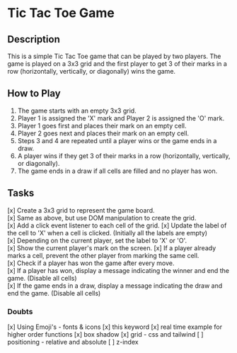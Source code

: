 # Tic Tac Toe Game

## Description

This is a simple Tic Tac Toe game that can be played by two players. The game is played on a 3x3 grid and the first player to get 3 of their marks in a row (horizontally, vertically, or diagonally) wins the game.

## How to Play

1. The game starts with an empty 3x3 grid.
2. Player 1 is assigned the 'X' mark and Player 2 is assigned the 'O' mark.
3. Player 1 goes first and places their mark on an empty cell.
4. Player 2 goes next and places their mark on an empty cell.
5. Steps 3 and 4 are repeated until a player wins or the game ends in a draw.
6. A player wins if they get 3 of their marks in a row (horizontally, vertically, or diagonally).
7. The game ends in a draw if all cells are filled and no player has won.

## Tasks

[x] Create a 3x3 grid to represent the game board.  
[x] Same as above, but use DOM manipulation to create the grid.  
[x] Add a click event listener to each cell of the grid.
[x] Update the label of the cell to 'X' when a cell is clicked. (Initially all the labels are empty)  
[x] Depending on the current player, set the label to 'X' or 'O'.  
[x] Show the current player's mark on the screen.
[x] If a player already marks a cell, prevent the other player from marking the same cell.  
[x] Check if a player has won the game after every move.  
[x] If a player has won, display a message indicating the winner and end the game. (Disable all cells)  
[x] If the game ends in a draw, display a message indicating the draw and end the game. (Disable all cells)

### Doubts

[x] Using Emoji's - fonts & icons
[x] this keyword
[x] real time example for higher order functions
[x] box shadow
[x] grid - css and tailwind
[ ] positioning - relative and absolute
[ ] z-index
